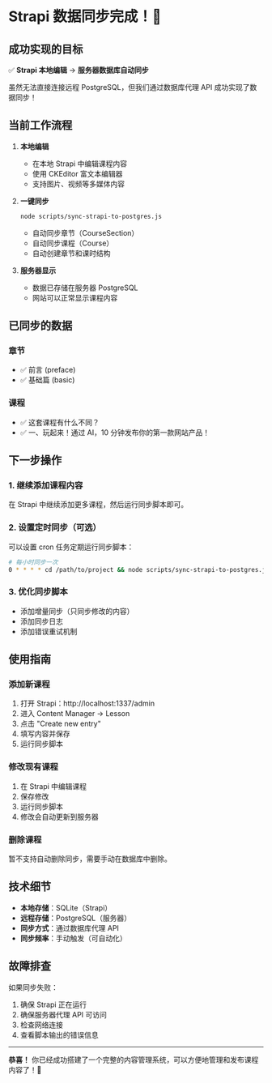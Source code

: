 # Strapi 数据同步完成！🎉

## 成功实现的目标

✅ **Strapi 本地编辑** → **服务器数据库自动同步**

虽然无法直接连接远程 PostgreSQL，但我们通过数据库代理 API 成功实现了数据同步！

## 当前工作流程

1. **本地编辑**
   - 在本地 Strapi 中编辑课程内容
   - 使用 CKEditor 富文本编辑器
   - 支持图片、视频等多媒体内容

2. **一键同步**
   ```bash
   node scripts/sync-strapi-to-postgres.js
   ```
   - 自动同步章节（CourseSection）
   - 自动同步课程（Course）
   - 自动创建章节和课时结构

3. **服务器显示**
   - 数据已存储在服务器 PostgreSQL
   - 网站可以正常显示课程内容

## 已同步的数据

### 章节
- ✅ 前言 (preface)
- ✅ 基础篇 (basic)

### 课程
- ✅ 这套课程有什么不同？
- ✅ 一、玩起来！通过 AI，10 分钟发布你的第一款网站产品！

## 下一步操作

### 1. 继续添加课程内容
在 Strapi 中继续添加更多课程，然后运行同步脚本即可。

### 2. 设置定时同步（可选）
可以设置 cron 任务定期运行同步脚本：
```bash
# 每小时同步一次
0 * * * * cd /path/to/project && node scripts/sync-strapi-to-postgres.js
```

### 3. 优化同步脚本
- 添加增量同步（只同步修改的内容）
- 添加同步日志
- 添加错误重试机制

## 使用指南

### 添加新课程
1. 打开 Strapi：http://localhost:1337/admin
2. 进入 Content Manager → Lesson
3. 点击 "Create new entry"
4. 填写内容并保存
5. 运行同步脚本

### 修改现有课程
1. 在 Strapi 中编辑课程
2. 保存修改
3. 运行同步脚本
4. 修改会自动更新到服务器

### 删除课程
暂不支持自动删除同步，需要手动在数据库中删除。

## 技术细节

- **本地存储**：SQLite（Strapi）
- **远程存储**：PostgreSQL（服务器）
- **同步方式**：通过数据库代理 API
- **同步频率**：手动触发（可自动化）

## 故障排查

如果同步失败：
1. 确保 Strapi 正在运行
2. 确保服务器代理 API 可访问
3. 检查网络连接
4. 查看脚本输出的错误信息

---

**恭喜！** 你已经成功搭建了一个完整的内容管理系统，可以方便地管理和发布课程内容了！🚀